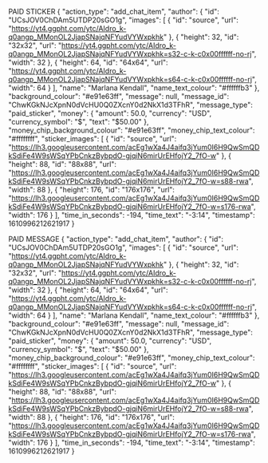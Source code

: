 
PAID STICKER
{
    "action_type": "add_chat_item",
    "author": {
        "id": "UCsJOV0ChDAm5UTDP20sGO1g",
        "images": [
            {
                "id": "source",
                "url": "https://yt4.ggpht.com/ytc/AIdro_k-q0angp_MMonOL2JjapSNajqNFYudVYWxpkhk"
            },
            {
                "height": 32,
                "id": "32x32",
                "url": "https://yt4.ggpht.com/ytc/AIdro_k-q0angp_MMonOL2JjapSNajqNFYudVYWxpkhk=s32-c-k-c0x00ffffff-no-rj",
                "width": 32
            },
            {
                "height": 64,
                "id": "64x64",
                "url": "https://yt4.ggpht.com/ytc/AIdro_k-q0angp_MMonOL2JjapSNajqNFYudVYWxpkhk=s64-c-k-c0x00ffffff-no-rj",
                "width": 64
            }
        ],
        "name": "Marlana Kendall",
        "name_text_colour": "#ffffffb3"
    },
    "background_colour": "#e91e63ff",
    "message": null,
    "message_id": "ChwKGkNJcXpnN0dVcHU0Q0ZXcnY0d2NkX1d3TFhR",
    "message_type": "paid_sticker",
    "money": {
        "amount": 50.0,
        "currency": "USD",
        "currency_symbol": "$",
        "text": "$50.00"
    },
    "money_chip_background_colour": "#e91e63ff",
    "money_chip_text_colour": "#ffffffff",
    "sticker_images": [
        {
            "id": "source",
            "url": "https://lh3.googleusercontent.com/acEg1wXa4J4aifq3jYum0I6H9QwSmQDkSdiFe4W9sWSqYPbCnkzBybpdO-gjqiN6mirUrEHfojY2_7fO-w"
        },
        {
            "height": 88,
            "id": "88x88",
            "url": "https://lh3.googleusercontent.com/acEg1wXa4J4aifq3jYum0I6H9QwSmQDkSdiFe4W9sWSqYPbCnkzBybpdO-gjqiN6mirUrEHfojY2_7fO-w=s88-rwa",
            "width": 88
        },
        {
            "height": 176,
            "id": "176x176",
            "url": "https://lh3.googleusercontent.com/acEg1wXa4J4aifq3jYum0I6H9QwSmQDkSdiFe4W9sWSqYPbCnkzBybpdO-gjqiN6mirUrEHfojY2_7fO-w=s176-rwa",
            "width": 176
        }
    ],
    "time_in_seconds": -194,
    "time_text": "-3:14",
    "timestamp": 1610996212621917
}

PAID MESSAGE
{
    "action_type": "add_chat_item",
    "author": {
        "id": "UCsJOV0ChDAm5UTDP20sGO1g",
        "images": [
            {
                "id": "source",
                "url": "https://yt4.ggpht.com/ytc/AIdro_k-q0angp_MMonOL2JjapSNajqNFYudVYWxpkhk"
            },
            {
                "height": 32,
                "id": "32x32",
                "url": "https://yt4.ggpht.com/ytc/AIdro_k-q0angp_MMonOL2JjapSNajqNFYudVYWxpkhk=s32-c-k-c0x00ffffff-no-rj",
                "width": 32
            },
            {
                "height": 64,
                "id": "64x64",
                "url": "https://yt4.ggpht.com/ytc/AIdro_k-q0angp_MMonOL2JjapSNajqNFYudVYWxpkhk=s64-c-k-c0x00ffffff-no-rj",
                "width": 64
            }
        ],
        "name": "Marlana Kendall",
        "name_text_colour": "#ffffffb3"
    },
    "background_colour": "#e91e63ff",
    "message": null,
    "message_id": "ChwKGkNJcXpnN0dVcHU0Q0ZXcnY0d2NkX1d3TFhR",
    "message_type": "paid_sticker",
    "money": {
        "amount": 50.0,
        "currency": "USD",
        "currency_symbol": "$",
        "text": "$50.00"
    },
    "money_chip_background_colour": "#e91e63ff",
    "money_chip_text_colour": "#ffffffff",
    "sticker_images": [
        {
            "id": "source",
            "url": "https://lh3.googleusercontent.com/acEg1wXa4J4aifq3jYum0I6H9QwSmQDkSdiFe4W9sWSqYPbCnkzBybpdO-gjqiN6mirUrEHfojY2_7fO-w"
        },
        {
            "height": 88,
            "id": "88x88",
            "url": "https://lh3.googleusercontent.com/acEg1wXa4J4aifq3jYum0I6H9QwSmQDkSdiFe4W9sWSqYPbCnkzBybpdO-gjqiN6mirUrEHfojY2_7fO-w=s88-rwa",
            "width": 88
        },
        {
            "height": 176,
            "id": "176x176",
            "url": "https://lh3.googleusercontent.com/acEg1wXa4J4aifq3jYum0I6H9QwSmQDkSdiFe4W9sWSqYPbCnkzBybpdO-gjqiN6mirUrEHfojY2_7fO-w=s176-rwa",
            "width": 176
        }
    ],
    "time_in_seconds": -194,
    "time_text": "-3:14",
    "timestamp": 1610996212621917
}
